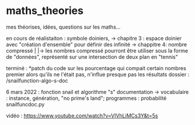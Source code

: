 # maths_theories
mes théorises, idées, questions sur les maths...

en cours de réalistaiton :
symbole doiniers, -> chapitre 3 : espace doinier avec "création d'ensemble" pour définir des infinité
                  -> chappitre 4: nombre compressé
|
|-> les nombres compressé pourront être utiliser sous la forme de "données", représenté sur une intersection de deux plan en "tennis"

terminé : 
*patch du code sur les pourcentage qui compait certain nombres premier alors qu'ils ne l'était pas, n'influe presque pas les résultats
dossier : /snailfunction-algo-s-doc

6 mars 2022 :
fonction snail et algorithme "s" documentation -> vocabulaire : instance, génération, "no prime's land"; programmes : probabilité snailfuncdoc.py

vidéo : https://www.youtube.com/watch?v=VlVhLiMCs3Y&t=5s
